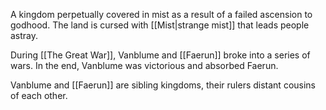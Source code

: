 A kingdom perpetually covered in mist as a result of a failed ascension to godhood. The land is cursed with [[Mist|strange mist]] that leads people astray.

During [[The Great War]], Vanblume and [[Faerun]] broke into a series of wars. In the end, Vanblume was victorious and absorbed Faerun.

Vanblume and [[Faerun]] are sibling kingdoms, their rulers distant cousins of each other.